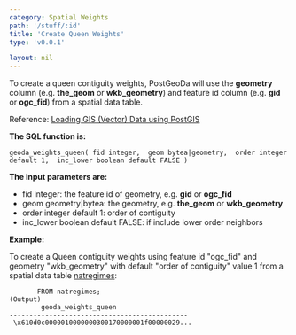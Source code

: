 ```yaml
---
category: Spatial Weights
path: '/stuff/:id'
title: 'Create Queen Weights'
type: 'v0.0.1'

layout: nil
---
```



To create a queen contiguity weights, PostGeoDa will use the **geometry** column 
(e.g. **the_geom** or **wkb_geometry**) and feature id column  (e.g. **gid** or **ogc_fid**)
from a spatial data table. 

Reference: [Loading GIS (Vector) Data using PostGIS](https://postgis.net/docs/manual-2.1/using_postgis_dbmanagement.html#shp2pgsql_usage)

**The SQL function is:**

`geoda_weights_queen(
        fid integer, 
        geom bytea|geometry, 
        order integer default 1, 
        inc_lower boolean default FALSE
)`

**The input parameters are:**

* fid integer: the feature id of geometry, e.g. **gid** or **ogc_fid**
* geom geometry|bytea: the geometry, e.g. **the_geom** or **wkb_geometry**
* order integer default 1: order of contiguity
* inc_lower boolean default FALSE: if include lower order neighbors

**Example:**

To create a Queen contiguity weights using feature id "ogc_fid" and geometry 
"wkb_geometry" with default "order of contiguity" value 1 from a spatial data table 
[natregimes](https://geodacenter.github.io/data-and-lab/natregimes/):

```test=# SELECT geoda_weights_queen(ogc_fid, wkb_geometry) 
       FROM natregimes; 
(Output)
        geoda_weights_queen
---------------------------------------------
 \x610d0c0000010000000300170000001f00000029...
```